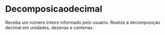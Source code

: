 # Decomposicaodecimal
Receba um número inteiro informado pelo usuário. Realize a decomposição decimal em unidades, dezenas e centenas.
